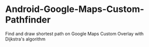 # Android-Google-Maps-Custom-Pathfinder
Find and draw shortest path on Google Maps Custom Overlay with Dijkstra's algorithm
